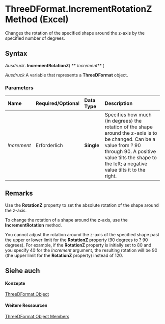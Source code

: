 
# ThreeDFormat.IncrementRotationZ Method (Excel)

Changes the rotation of the specified shape around the z-axis by the specified number of degrees.


## Syntax

 _Ausdruck_. **IncrementRotationZ**( ** _Increment_** )

 _Ausdruck_ A variable that represents a **ThreeDFormat** object.


### Parameters



|**Name**|**Required/Optional**|**Data Type**|**Description**|
|:-----|:-----|:-----|:-----|
| _Increment_|Erforderlich|**Single**|Specifies how much (in degrees) the rotation of the shape around the z-axis is to be changed. Can be a value from ? 90 through 90. A positive value tilts the shape to the left; a negative value tilts it to the right.|

## Remarks

Use the  **RotationZ** property to set the absolute rotation of the shape around the z-axis.

To change the rotation of a shape around the z-axis, use the  **IncrementRotation** method.

You cannot adjust the rotation around the z-axis of the specified shape past the upper or lower limit for the  **RotationZ** property (90 degrees to ? 90 degrees). For example, if the **RotationZ** property is initially set to 80 and you specify 40 for the _Increment_ argument, the resulting rotation will be 90 (the upper limit for the **RotationZ** property) instead of 120.


## Siehe auch


#### Konzepte


[ThreeDFormat Object](9cb41236-6aba-4d6c-a54c-5e177657c8d1.md)
#### Weitere Ressourcen


[ThreeDFormat Object Members](http://msdn.microsoft.com/library/1693142f-53c2-1185-6162-9a99b3ae25d6%28Office.15%29.aspx)